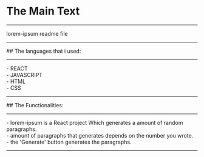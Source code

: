 # The Main Text 
<hr>
lorem-ipsum readme file
<hr>
## The languages that i used:
<hr>
- REACT <br>
- JAVASCRIPT <br>
- HTML <br>
- CSS <br>
<hr>
## The Functionalities:
<hr>
- lorem-ipsum is a React project Which generates a amount of random paragraphs. <br>
- amount of paragraphs that generates depends on the number you wrote. <br>
- the 'Generate' button generates the paragraphs. <br>
<hr>
